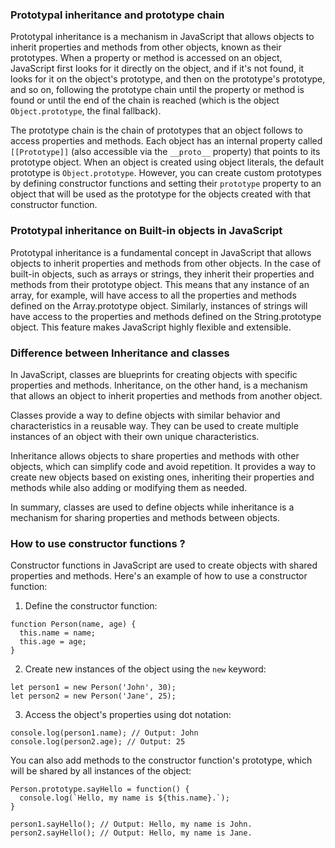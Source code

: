 ### Prototypal inheritance and prototype chain

Prototypal inheritance is a mechanism in JavaScript that allows objects to inherit properties and methods from other objects, known as their prototypes. When a property or method is accessed on an object, JavaScript first looks for it directly on the object, and if it's not found, it looks for it on the object's prototype, and then on the prototype's prototype, and so on, following the prototype chain until the property or method is found or until the end of the chain is reached (which is the object `Object.prototype`, the final fallback).

The prototype chain is the chain of prototypes that an object follows to access properties and methods. Each object has an internal property called `[[Prototype]]` (also accessible via the `__proto__` property) that points to its prototype object. When an object is created using object literals, the default prototype is `Object.prototype`. However, you can create custom prototypes by defining constructor functions and setting their `prototype` property to an object that will be used as the prototype for the objects created with that constructor function.


### Prototypal inheritance on Built-in objects in JavaScript

Prototypal inheritance is a fundamental concept in JavaScript that allows objects to inherit properties and methods from other objects. In the case of built-in objects, such as arrays or strings, they inherit their properties and methods from their prototype object. This means that any instance of an array, for example, will have access to all the properties and methods defined on the Array.prototype object. Similarly, instances of strings will have access to the properties and methods defined on the String.prototype object. This feature makes JavaScript highly flexible and extensible.

### Difference between Inheritance and classes

In JavaScript, classes are blueprints for creating objects with specific properties and methods. Inheritance, on the other hand, is a mechanism that allows an object to inherit properties and methods from another object. 

Classes provide a way to define objects with similar behavior and characteristics in a reusable way. They can be used to create multiple instances of an object with their own unique characteristics.

Inheritance allows objects to share properties and methods with other objects, which can simplify code and avoid repetition. It provides a way to create new objects based on existing ones, inheriting their properties and methods while also adding or modifying them as needed.

In summary, classes are used to define objects while inheritance is a mechanism for sharing properties and methods between objects.


### How to use constructor functions ?

Constructor functions in JavaScript are used to create objects with shared properties and methods. Here's an example of how to use a constructor function:

1. Define the constructor function: 
```
function Person(name, age) {
  this.name = name;
  this.age = age;
}
```

2. Create new instances of the object using the `new` keyword:
```
let person1 = new Person('John', 30);
let person2 = new Person('Jane', 25);
```

3. Access the object's properties using dot notation:
```
console.log(person1.name); // Output: John
console.log(person2.age); // Output: 25
```

You can also add methods to the constructor function's prototype, which will be shared by all instances of the object:
```
Person.prototype.sayHello = function() {
  console.log(`Hello, my name is ${this.name}.`);
}

person1.sayHello(); // Output: Hello, my name is John.
person2.sayHello(); // Output: Hello, my name is Jane.
```
